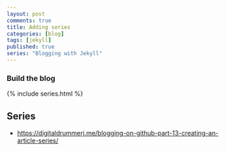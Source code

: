 ```yaml
---
layout: post
comments: true
title: Adding series
categories: [blog]
tags: [jekyll]
published: true
series: "Blogging with Jekyll"
---
```


### Build the blog
{% include series.html %}


## Series

* https://digitaldrummerj.me/blogging-on-github-part-13-creating-an-article-series/ 
